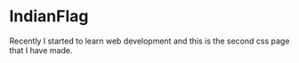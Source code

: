 # IndianFlag
Recently I started to learn web development and this is the second css page that I have made.
